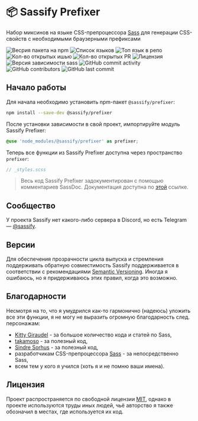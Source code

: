 # 📦 Sassify Prefixer
Набор миксинов на языке CSS-препроцессора [Sass](https://github.com/sass) для генерации CSS-свойств с необходимыми браузерными префиксами

![Весрия пакета на npm](https://img.shields.io/npm/v/@sassify/prefixer?label=%40sassify%2Fprefixer)
![Список языков](https://img.shields.io/github/languages/count/sassify/prefixer?color=%23ff0056)
![Топ язык в репо](https://img.shields.io/github/languages/top/sassify/prefixer?color=%23ff0056)
![Кол-во открытых ишью](https://img.shields.io/github/issues-raw/sassify/prefixer)
![Кол-во открытых PR](https://img.shields.io/github/issues-pr-raw/sassify/prefixer)
![Лицензия](https://img.shields.io/github/license/sassify/prefixer)
![Версия зависимости `sass`](https://img.shields.io/github/package-json/dependency-version/sassify/prefixer/sass/main?color=%23d94390)
![GitHub commit activity](https://img.shields.io/github/commit-activity/m/sassify/prefixer)
![GitHub contributors](https://img.shields.io/github/contributors/sassify/prefixer)
![GitHub last commit](https://img.shields.io/github/last-commit/sassify/prefixer)

## Начало работы
Для начала необходимо установить npm-пакет `@sassify/prefixer`:

```sh
npm install --save-dev @sassify/prefixer
```

После установки зависимости в свой проект, импортируйте модуль Sassify Prefixer:

```scss
@use 'node_modules/@sassify/prefixer' as prefixer;
```

Теперь все функции из Sassify Prefixer доступна через пространство `prefixer`:

```scss
// _styles.scss

```

> Весь код Sassify Prefixer задокументирован с помощью комментариев SassDoc. Документация доступна по [этой](https://sassify.github.io/prefixer/) ссылке.

## Сообщество
У проекта Sassify нет какого-либо сервера в Discord, но есть Telegram &mdash; [@sassify](https://t.me/sassify).

## Версии
Для обеспечения прозрачности цикла выпуска и стремления поддерживать обратную совместимость Sassify поддерживается в соответствии с рекомендациями [Semantic Versioning](https://semver.org/). Иногда я ошибаюсь, но я придерживаюсь этих правил, когда это возможно.

## Благодарности
Несмотря на то, что я умудрился как-то гармонично (надеюсь) уложить все эти функции, я не могу не выразить огромную благодарность след. персонажам:
- [Kitty Giraudel](https://github.com/KittyGiraudel) - за большое количество кода и статей по Sass,
- [takamoso](https://github.com/takamoso) - за полезный код,
- [Sindre Sorhus](https://github.com/sindresorhus) - за полезный код,
- разработчикам CSS-препроцессора [Sass](https://sass-lang.com/) - за непосредственно Sass,
- всем тем у кого я учился (хоть я и не помню ваши имена).

## Лицензия
Проект распространяется по свободной лицензии [MIT](./LICENSE), однако в проекте используются труды иных людей, чьё авторство я также обозначил в местах, где используется их код.
